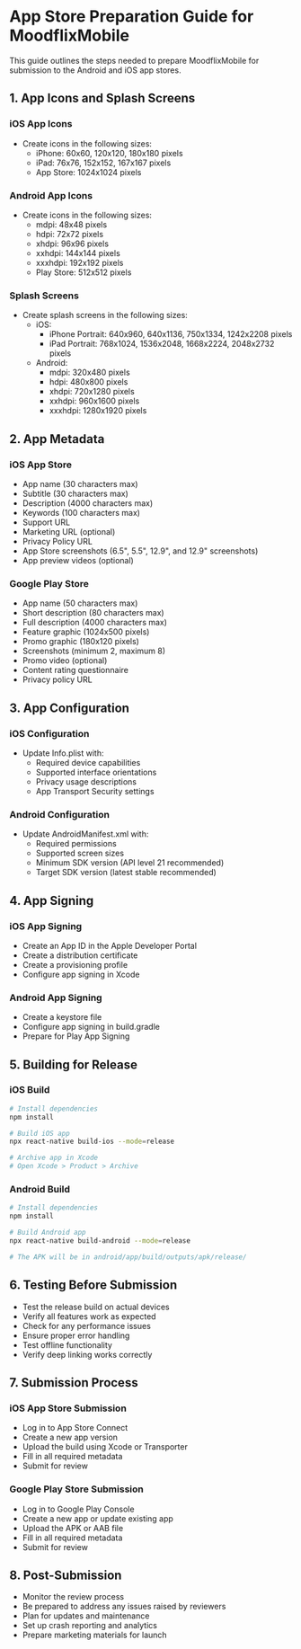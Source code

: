 # App Store Preparation Guide for MoodflixMobile

This guide outlines the steps needed to prepare MoodflixMobile for submission to the Android and iOS app stores.

## 1. App Icons and Splash Screens

### iOS App Icons
- Create icons in the following sizes:
  - iPhone: 60x60, 120x120, 180x180 pixels
  - iPad: 76x76, 152x152, 167x167 pixels
  - App Store: 1024x1024 pixels

### Android App Icons
- Create icons in the following sizes:
  - mdpi: 48x48 pixels
  - hdpi: 72x72 pixels
  - xhdpi: 96x96 pixels
  - xxhdpi: 144x144 pixels
  - xxxhdpi: 192x192 pixels
  - Play Store: 512x512 pixels

### Splash Screens
- Create splash screens in the following sizes:
  - iOS:
    - iPhone Portrait: 640x960, 640x1136, 750x1334, 1242x2208 pixels
    - iPad Portrait: 768x1024, 1536x2048, 1668x2224, 2048x2732 pixels
  - Android:
    - mdpi: 320x480 pixels
    - hdpi: 480x800 pixels
    - xhdpi: 720x1280 pixels
    - xxhdpi: 960x1600 pixels
    - xxxhdpi: 1280x1920 pixels

## 2. App Metadata

### iOS App Store
- App name (30 characters max)
- Subtitle (30 characters max)
- Description (4000 characters max)
- Keywords (100 characters max)
- Support URL
- Marketing URL (optional)
- Privacy Policy URL
- App Store screenshots (6.5", 5.5", 12.9", and 12.9" screenshots)
- App preview videos (optional)

### Google Play Store
- App name (50 characters max)
- Short description (80 characters max)
- Full description (4000 characters max)
- Feature graphic (1024x500 pixels)
- Promo graphic (180x120 pixels)
- Screenshots (minimum 2, maximum 8)
- Promo video (optional)
- Content rating questionnaire
- Privacy policy URL

## 3. App Configuration

### iOS Configuration
- Update Info.plist with:
  - Required device capabilities
  - Supported interface orientations
  - Privacy usage descriptions
  - App Transport Security settings

### Android Configuration
- Update AndroidManifest.xml with:
  - Required permissions
  - Supported screen sizes
  - Minimum SDK version (API level 21 recommended)
  - Target SDK version (latest stable recommended)

## 4. App Signing

### iOS App Signing
- Create an App ID in the Apple Developer Portal
- Create a distribution certificate
- Create a provisioning profile
- Configure app signing in Xcode

### Android App Signing
- Create a keystore file
- Configure app signing in build.gradle
- Prepare for Play App Signing

## 5. Building for Release

### iOS Build
```bash
# Install dependencies
npm install

# Build iOS app
npx react-native build-ios --mode=release

# Archive app in Xcode
# Open Xcode > Product > Archive
```

### Android Build
```bash
# Install dependencies
npm install

# Build Android app
npx react-native build-android --mode=release

# The APK will be in android/app/build/outputs/apk/release/
```

## 6. Testing Before Submission

- Test the release build on actual devices
- Verify all features work as expected
- Check for any performance issues
- Ensure proper error handling
- Test offline functionality
- Verify deep linking works correctly

## 7. Submission Process

### iOS App Store Submission
- Log in to App Store Connect
- Create a new app version
- Upload the build using Xcode or Transporter
- Fill in all required metadata
- Submit for review

### Google Play Store Submission
- Log in to Google Play Console
- Create a new app or update existing app
- Upload the APK or AAB file
- Fill in all required metadata
- Submit for review

## 8. Post-Submission

- Monitor the review process
- Be prepared to address any issues raised by reviewers
- Plan for updates and maintenance
- Set up crash reporting and analytics
- Prepare marketing materials for launch
